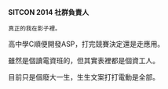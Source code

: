 <b>SITCON 2014 社群負責人</b>


    真正的我在影子裡。

高中學C順便開發ASP，打完競賽決定還是走應用。

雖然是個讀電資班的，但其實表裡都是個資工人。

目前只是個廢大一生，生生文案打打電動是全部。
